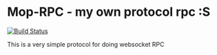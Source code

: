 # Mop-RPC - my own protocol rpc :S

[![Build Status](https://travis-ci.org/m0ppers/mop-rpc.svg?branch=master)](https://travis-ci.org/m0ppers/mop-rpc)

This is a very simple protocol for doing websocket RPC
